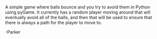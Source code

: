 A simple game where balls bounce and you try to avoid them in Python using pyGame.  It currently has a random player moving around that will eventually avoid all of the balls, and then that will be used to ensure that there is always a path for the player to move to.

-Parker
